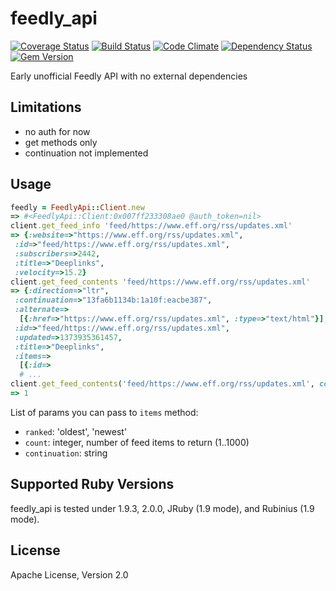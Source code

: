 feedly_api
==========
[![Coverage Status](https://coveralls.io/repos/Myuzu/feedly_api/badge.png)](https://coveralls.io/r/Myuzu/feedly_api) [![Build Status](https://travis-ci.org/Myuzu/feedly_api.png?branch=master)](https://travis-ci.org/Myuzu/feedly_api) [![Code Climate](https://codeclimate.com/github/Myuzu/feedly_api.png)](https://codeclimate.com/github/Myuzu/feedly_api) [![Dependency Status](https://gemnasium.com/Myuzu/feedly_api.png)](https://gemnasium.com/Myuzu/feedly_api) [![Gem Version](https://badge.fury.io/rb/feedly_api.png)](http://badge.fury.io/rb/feedly_api)

Early unofficial Feedly API with no external dependencies

## Limitations
* no auth for now
* get methods only
* continuation not implemented

## Usage

```ruby
feedly = FeedlyApi::Client.new 
=> #<FeedlyApi::Client:0x007ff233308ae0 @auth_token=nil>
client.get_feed_info 'feed/https://www.eff.org/rss/updates.xml'
=> {:website=>"https://www.eff.org/rss/updates.xml",
 :id=>"feed/https://www.eff.org/rss/updates.xml",
 :subscribers=>2442,
 :title=>"Deeplinks",
 :velocity=>15.2}
client.get_feed_contents 'feed/https://www.eff.org/rss/updates.xml'
=> {:direction=>"ltr",
 :continuation=>"13fa6b1134b:1a10f:eacbe387",
 :alternate=>
  [{:href=>"https://www.eff.org/rss/updates.xml", :type=>"text/html"}],
 :id=>"feed/https://www.eff.org/rss/updates.xml",
 :updated=>1373935361457,
 :title=>"Deeplinks",
 :items=>
  [{:id=> 
  # ...
client.get_feed_contents('feed/https://www.eff.org/rss/updates.xml', count: 1).size
=> 1
```

List of params you can pass to `items` method:
* `ranked`: 'oldest', 'newest'
* `count`: integer, number of feed items to return (1..1000)
* `continuation`: string

## Supported Ruby Versions

feedly_api is tested under 1.9.3, 2.0.0, JRuby (1.9 mode), and Rubinius (1.9 mode).

## License

Apache License, Version 2.0

